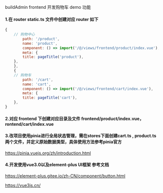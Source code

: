 buildAdmin frontend 开发购物车 demo 功能

#### 1.在 router static.ts 文件中创建对应 router 如下

```javascript
{
    // 购物中心
        path: '/product',
        name: 'product',
        component: () => import('/@/views/frontend/product/index.vue'),
        meta: {
        title: pageTitle('product'),
    },
    },
    {
    // 购物车
        path: '/cart',
        name: 'cart',
        component: () => import('/@/views/frontend/cart/index.vue'),
        meta: {
        title: pageTitle('cart'),
    },
}
```

#### 2.对应 frontend 下创建对应目录及文件 frontend/product/index.vue，rontend/cart/index.vue

#### 3.改项目使用pinia进行全局状态管理，需在stores下面创建cart.ts , product.ts两个文件，并定义原始数据类型，具体使用方法参考pinia官方
https://pinia.vuejs.org/zh/introduction.html

#### 4.开发使用vue3.0以及element-plus UI框架 参考文档
https://element-plus.gitee.io/zh-CN/component/button.html

https://vue3js.cn/